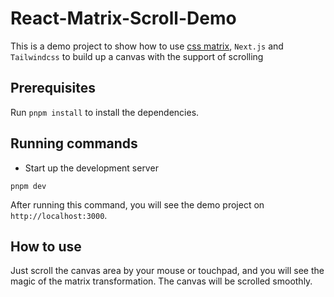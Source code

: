 # React-Matrix-Scroll-Demo

This is a demo project to show how to use [css matrix](https://developer.mozilla.org/en-US/docs/Web/CSS/transform-function/matrix), `Next.js` and `Tailwindcss` to build up a canvas with the support of scrolling

## Prerequisites

Run `pnpm install` to install the dependencies.

## Running commands

- Start up the development server

```shell
pnpm dev
```

After running this command, you will see the demo project on `http://localhost:3000`.

## How to use

Just scroll the canvas area by your mouse or touchpad, and you will see the magic of the matrix transformation. The canvas will be scrolled smoothly.
